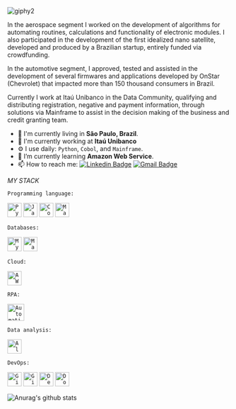 
![giphy2](https://user-images.githubusercontent.com/40063504/87206039-36234c80-c2df-11ea-83bc-0a6171bfd782.gif)

In the aerospace segment I worked on the development of algorithms for automating routines, calculations and functionality of electronic modules. I also participated in the development of the first idealized nano satellite, developed and produced by a Brazilian startup, entirely funded via crowdfunding.

In the automotive segment, I approved, tested and assisted in the development of several firmwares and applications developed by OnStar (Chevrolet) that impacted more than 150 thousand consumers in Brazil.

Currently I work at Itaú Unibanco in the Data Community, qualifying and distributing registration, negative and payment information, through solutions via Mainframe to assist in the decision making of the business and credit granting team.

-  📍  I'm currently living in **São Paulo, Brazil**.
- 🏢 I'm currently working at **Itaú Unibanco**
- ⚙️ I use daily: `Python`, `Cobol`, and `Mainframe`.
- 🌱 I’m currently learning **Amazon Web Service**.
- 📫 How to reach me:
[![Linkedin Badge](https://img.shields.io/badge/-LinkedIn-blue?style=flat-square&logo=Linkedin&logoColor=white&link=https://www.linkedin.com/in/vin%C3%ADcius-a-45180ab2/)](https://www.linkedin.com/in/vin%C3%ADcius-a-45180ab2/)
[![Gmail Badge](https://img.shields.io/badge/-Gmail-c14438?style=flat-square&logo=Gmail&logoColor=white&link=mailto:vmeazevedo@gmail.com)](mailto:vmeazevedo@gmail.com)

*MY STACK*

`Programming language:` 

<code><img height="32" src="https://cdn4.iconfinder.com/data/icons/logos-and-brands/512/267_Python_logo-512.png" alt="Python"/></code>
<code><img height="32" src="https://emojis.slackmojis.com/emojis/images/1450441296/151/javascript.png?1450441296" alt="JavaScript"/></code>
<code><img height="32" src="https://www.krescentglobal.com/images/iphone/cobol-1.png" alt="Cobol"/></code>
<code><img height="32" src="https://platform3solutions.com/wp-content/uploads/2020/02/ibm-mainframe-2.png" alt="Mainframe"/></code>

`Databases:`

<code><img height="32" src="https://cdn1.iconfinder.com/data/icons/programing-development-7/24/mysql_database_logo_data_base-512.png" alt="MySQL"/></code>
<code><img height="32" src="https://d1.awsstatic.com/logos/partners/MariaDB_Logo.d8a208f0a889a8f0f0551b8391a065ea79c54f3a.png" alt="MariaDB"/></code>

`Cloud:`

<code><img height="32" src="https://emojis.slackmojis.com/emojis/images/1507180554/2988/aws.png?1507180554" alt="AWS"/></code>

`RPA:`

<code><img height="38" src="https://res-2.cloudinary.com/crunchbase-production/image/upload/c_lpad,h_170,w_170,f_auto,b_white,q_auto:eco/vqgertgtthpygrr2tcyb" alt="Automation Anywhere"/></code>

`Data analysis:`

<code><img height="32" src="https://images.squarespace-cdn.com/content/v1/5416c8cde4b0c669adffcf46/1412680960043-R5V01YAVXMYQZBR167CN/ke17ZwdGBToddI8pDm48kEvNQT6O-2bNXVq9G_geSGwUqsxRUqqbr1mOJYKfIPR7LoDQ9mXPOjoJoqy81S2I8N_N4V1vUb5AoIIIbLZhVYxCRW4BPu10St3TBAUQYVKcpwpnhkrxr_BwU2fV8OpKDATZWVROuZrj-b9BBtNnO0_mCrqxF3sb8T4Zosdt1CP9/alteryx_logo.png?format=500w" alt="Alteryx"/></code>

`DevOps:`

<code><img height="32" src="https://emojis.slackmojis.com/emojis/images/1501021339/341/git.png?1501021339" alt="Git"/></code>
<code><img height="32" src="https://emojis.slackmojis.com/emojis/images/1450822151/257/github.png?1450822151" alt="Github"/></code>
<code><img height="32" src="https://cdn1.iconfinder.com/data/icons/Vista-Inspirate_1.0/128x128/apps/debian.png" alt="Debian"/></code>
<code><img height="32" src="https://emojis.slackmojis.com/emojis/images/1462400762/397/docker.png?1462400762" alt="Docker"/></code>


![Anurag's github stats](https://github-readme-stats.vercel.app/api?username=vmeazevedo&show_icons=true&theme=dark)





